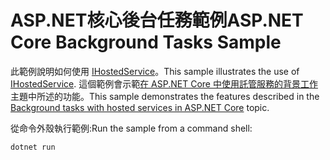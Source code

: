 # <a name="aspnet-core-background-tasks-sample"></a><span data-ttu-id="49707-101">ASP.NET核心後台任務範例</span><span class="sxs-lookup"><span data-stu-id="49707-101">ASP.NET Core Background Tasks Sample</span></span>

<span data-ttu-id="49707-102">此範例說明如何使用 [IHostedService](https://docs.microsoft.com/dotnet/api/microsoft.extensions.hosting.ihostedservice)。</span><span class="sxs-lookup"><span data-stu-id="49707-102">This sample illustrates the use of [IHostedService](https://docs.microsoft.com/dotnet/api/microsoft.extensions.hosting.ihostedservice).</span></span> <span data-ttu-id="49707-103">這個範例會示範[在 ASP.NET Core 中使用託管服務的背景工作](https://docs.microsoft.com/aspnet/core/fundamentals/host/hosted-services)主題中所述的功能。</span><span class="sxs-lookup"><span data-stu-id="49707-103">This sample demonstrates the features described in the [Background tasks with hosted services in ASP.NET Core](https://docs.microsoft.com/aspnet/core/fundamentals/host/hosted-services) topic.</span></span>

<span data-ttu-id="49707-104">從命令外殼執行範例:</span><span class="sxs-lookup"><span data-stu-id="49707-104">Run the sample from a command shell:</span></span>

```
dotnet run
```
